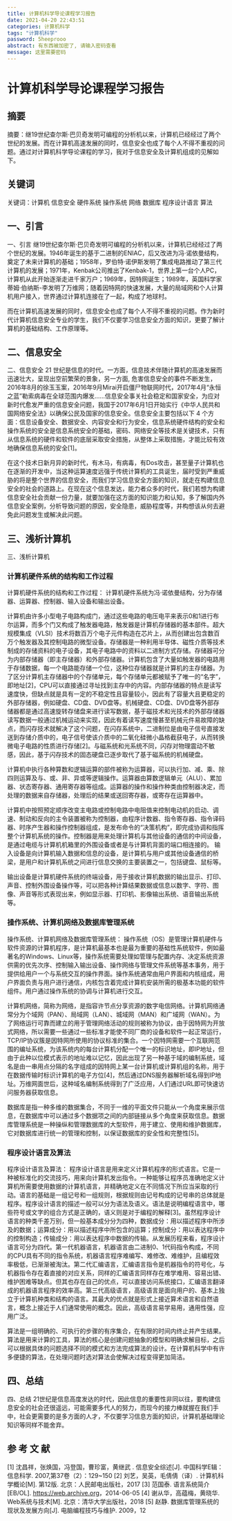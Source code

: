 ```yaml
---
title: 计算机科学导论课程学习报告
date: 2021-04-20 22:43:51
categories:	计算机科学
tags: "计算机科学"
password: 5heeprooo
abstract: 有东西被加密了, 请输入密码查看
message: 这里需要密码
---
```


<!--more-->

# 计算机科学导论课程学习报告
## 摘要
摘要：继19世纪查尔斯·巴贝奇发明可编程的分析机以来，计算机已经经过了两个世纪的发展。而在计算机高速发展的同时，信息安全也成了每个人不得不重视的问题。通过对计算机科学导论课程的学习，我对于信息安全及计算机组成的见解如下。

## 关键词
关键词：计算机 信息安全 硬件系统 操作系统 网络 数据库 程序设计语言 算法  

## 一、引言
一、引言
继19世纪查尔斯·巴贝奇发明可编程的分析机以来，计算机已经经过了两个世纪的发展。1946年诞生的基于二进制的ENIAC，后又改进为冯·诺依曼结构，奠定了未来计算机的基础；1958年，罗伯特·诺伊斯发明了集成电路推动了第三代计算机的发展；1971年，Kenbak公司推出了Kenbak-1，世界上第一台个人PC，计算机从此开始逐渐走进千家万户；1969年，因特网诞生；1989年，英国科学家蒂姆·伯纳斯-李发明了万维网；随着因特网的快速发展，大量的局域网和个人计算机用户接入，世界通过计算机连接在了一起，构成了地球村。

而在计算机高速发展的同时，信息安全也成了每个人不得不重视的问题。作为新时代计算机信息安全专业的学生，我们不仅要学习信息安全方面的知识，更要了解计算机的基础结构、工作原理等。

## 二、信息安全
二、信息安全
21 世纪是信息的时代。一方面，信息技术伴随计算机的高速发展而迅速壮大，呈现出空前繁荣的景象，另一方面, 危害信息安全的事件不断发生，2016年8月的徐玉玉案，2016年9月Mirai开启僵尸物联网时代，2017年4月“永恒之蓝”勒索病毒在全球范围内爆发……信息安全事关社会稳定和国家安全，为应对新时代愈发严重的信息安全问题，我国于2017年6月1日开始实行《中华人民共和国网络安全法》以确保公民及国家的信息安全。信息安全主要包括以下 4 个方面：信息设备安全、数据安全、内容安全和行为安全，信息系统硬件结构的安全和操作系统的安全是信息系统安全的基础，密码、网络安全等技术是关键技术，只有从信息系统的硬件和软件的底层采取安全措施，从整体上采取措施，才能比较有效地确保信息系统的安全[1]。

在这个技术日新月异的新时代，有木马，有病毒，有Dos攻击，甚至量子计算机也在逐渐的开发中，当这种运算速度远强于传统计算机的工具诞生，届时受到严重威胁的将是整个世界的信息安全，而我们学习信息安全方面的知识，就走在构建信息安全的社会的道路上。在现在这个信息发达，能力者众多的时代，我们若想为构建信息安全社会贡献一份力量，就要加强在这方面的知识能力和认知，多了解国内外信息安全案例，分析导致问题的原因，安全隐患，威胁程度等，并构想该从何去避免此问题发生或解决此问题。

## 三、浅析计算机
三、浅析计算机

### 计算机硬件系统的结构和工作过程
计算机硬件系统的结构和工作过程：
计算机硬件系统为冯·诺依曼结构，分为存储器、运算器、控制器、输入设备和输出设备。

计算机由许多小型电子电路构成门，通过这些电路的电压电平来表示0和1进行布尔运算，而多个门又构成了触发器电路，触发器是计算机存储器的基本部件。超大规模集成（VLSI）技术将数百万个电子元件构造在芯片上，从而创建出包含数百万个触发器及其控制电路的微型设备。存储器是一种利用半导体、磁性介质等技术制成的存储资料的电子设备，其电子电路中的资料以二进制方式存储。存储器可分为内部存储器（即主存储器）和外部存储器。计算机包含了大量如触发器的电路用于存储数据，每一个电路能存储一个位，这种位存储器就是计算机的主存储器。为了区分计算机主存储器中的个存储单元，每个存储单元都被赋予了唯一的“名字”，即地址[2]，CPU可以直接通过寻址找到主存中的内容。内部存储器的特点是读写速度快，但缺点就是具有一定的不稳定性且容量较小，因此有了容量大且更稳定的外部存储器，例如硬盘、CD盘、DVD盘等。机械硬盘、CD盘、DVD盘等外部存储器都是通过高速旋转存储盘来进行读写数据，基于磁技术和光技术的外部存储器读写数据一般通过机械运动来实现，因此有着读写速度慢甚至机械元件易故障的缺点，而闪存技术就解决了这个问题，在闪存系统中，二进制位是由电子信号直接发送到存储介质中的，电子信号使该介质中的二氧化硅微小晶格截获电子，从而转换微电子电路的性质进行存储[2]。与磁系统和光系统不同，闪存对物理震动不敏感，因此，基于闪存技术的固态硬盘已逐步取代了基于磁系统的机械硬盘。

计算机中执行各种算数和逻辑运算的部件被称为运算器，可以执行加、减、乘、除四则运算及与、或、非、异或等逻辑操作。运算器由算数逻辑单元（ALU）、累加器、状态寄存器、通用寄存器等组成。运算器的操作和操作种类由控制器决定，而处理的数据来自存储器，处理后的结果或送回寄存器，或寄存在运算器中。

计算机中按照预定顺序改变主电路或控制电路中电阻值来控制电动机的启动、调速、制动和反向的主令装置被称为控制器，由程序计数器、指令寄存器、指令译码器、时序产生器和操作控制器组成，是发布命令的“决策机构”，即完成协调和指挥整个计算机系统的操作。控制器是用来处理计算机与其他设备的通信的中间设备，是通过电缆与计算机机箱里的外围设备或者是与计算机背面的端口相连接的。
输入设备是向计算机输入数据和信息的设备，是计算机与用户或其他设备通信的桥梁，是用户和计算机系统之间进行信息交换的主要装置之一，包括键盘、鼠标等。

输出设备是计算机硬件系统的终端设备，用于接收计算机数据的输出显示、打印、声音、控制外围设备操作等，可以把各种计算结果数据或信息以数字、字符、图像、声音等形式表现出来，例如显示器、打印机、影像输出系统、语音输出系统等。

### 操作系统、计算机网络及数据库管理系统
操作系统、计算机网络及数据库管理系统：
操作系统（OS）是管理计算机硬件与软件资源的计算机程序，是计算机最基本也是最为重要的基础性系统软件，例如最著名的Windows、Linux等，操作系统需要处理如管理与配置内存、决定系统资源供需的优先次序、控制输入输出设备、操作网络与管理文件系统等基本事务，用于提供给用户一个与系统交互的操作界面。操作系统通常由用户界面和内核组成，用户界面负责与用户进行通信，内核包含着完成计算机安装所需的极基本功能的软件组件。用户通过操作系统的协调与计算机进行交互。

计算机网络，简称为网络，是指容许节点分享资源的数字电信网络。计算机网络通常分为个域网（PAN）、局域网（LAN）、城域网（MAN）和广域网（WAN）。为了网络运行可靠而建立的用于管理网络活动的规则被称为协议，由于因特网为开放式网络，所以需要一些通过一些标准才能使不同厂商的设备和软件一起正常运行，TCP/IP协议簇是因特网所使用的协议标准的集合。一个因特网需要一个互联网范围的编址系统，为该系统内的每台计算机分配一个唯一的标识地址，即IP地址，但由于此种以位模式表示的地址难以记忆，因此出现了另一种基于域的编制系统，域名是由一串用点分隔的名字组成的因特网上某一台计算机或计算机组的名称，用于在数据传输时标识计算机的电子方位[4]，然后通过DNS服务器解析域名得到IP地址。万维网面世后，这种域名编制系统得到了广泛应用，人们通过URL即可快速访问服务器获取信息。

数据库是指一种多维的数据集合，不同于一维的平面文件只能从一个角度来展示信息，在数据库中可以通过多个数据项之间的内部链接从多个角度来获取信息。数据库管理系统是一种操纵和管理数据库的大型软件，用于建立、使用和维护数据库，它对数据库进行统一的管理和控制，以保证数据库的安全性和完整性[5]。

### 程序设计语言及算法
程序设计语言及算法：
程序设计语言是用来定义计算机程序的形式语言。它是一种被标准化的交流技巧，用来向计算机发出指令。一种能够让程序员准确地定义计算机所需要使用数据的计算机语言，并精确地定义在不同情况下所应当采取的行动。语言的基础是一组记号和一组规则，根据规则由记号构成的记号串的总体就是程序。程序设计语言的描述一般可以分为语法及语义。语法是说明编程语言中，哪些符号或文字的组合方式是正确的，语义则是对于编程的解释[3]。虽然程序设计语言的种类千差万别，但一般基本成分分为四种，数据成分：用以描述程序中所涉及的数据；运算成分：用以描述程序中所包含的运算；控制成分：用以表达程序中的控制构造；传输成分：用以表达程序中数据的传输。从发展历程来看，程序设计语言可分为四代。第一代机器语言，机器语言由二进制0、1代码指令构成，不同的CPU具有不同的指令系统，机器语言程序难编写、难修改、难维护，且编程效率极低，已渐渐被淘汰。第二代汇编语言，汇编语言指令是机器指令的符号化，与机器指令存在着直接的对应关系，同样的汇编语言同样存在难学难用、容易出错、维护困难等缺点。但其也存在自己的优点，可以直接访问系统接口，汇编语言翻译成的机器语言程序的效率高。第三代高级语言，高级语言是面向用户的、基本上独立于计算机种类和结构的语言。其最大的优点就是形式上接近算术语言和自然语言，概念上接近于人们通常使用的概念。因此，高级语言易学易用，通用性强，应用广泛。

算法是一组明确的、可执行的步骤的有序集合，在有限的时间内终止并产生结果。算法是用来计算的工具，算法的核心是创建问题抽象的模型和明确求解目标，之后可以根据具体的问题选择不同的模式和方法完成算法的设计。在计算机科学中有许多便捷的算法，在处理问题时选对算法会使解决过程变得更加简洁。

## 四、总结
四、总结
21世纪是信息高度发达的时代，因此信息的重要性非同以往，要构建信息安全的社会还很遥远，可能需要多代人的努力，而现今的接力棒就握在我们手中，社会更需要的是多方面的人才，不仅要学习信息方面的知识，计算机基础理论知识等同样不能舍弃。

## 参   考   文   献
[1]	沈昌祥，张焕国，冯登国，曹珍富，黄继武 . 信息安全综述[J]. 中国科学E辑：信息科学. 2007,第37卷（2）：129~150
[2]	刘艺，吴英，毛倩倩（译）. 计算机科学概论[M]. 第12版. 北京：人民邮电出版社，2017
[3]	范国泰. 语言系统简介[EB/OL]. <https://web.archive.org>，2014-06-05 
[4]	谢从华，高蕴梅，黄晓华. Web系统与技术[M]. 北京：清华大学出版社，2018
[5]	赵静. 数据库管理系统的现状及发展方向[J]. 电脑编程技巧与维护. 2009，12

